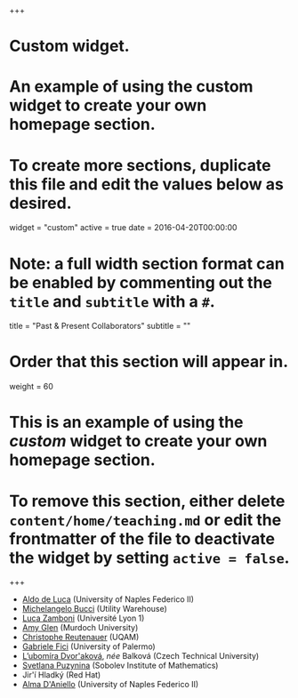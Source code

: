 +++
# Custom widget.
# An example of using the custom widget to create your own homepage section.
# To create more sections, duplicate this file and edit the values below as desired.
widget = "custom"
active = true
date = 2016-04-20T00:00:00

# Note: a full width section format can be enabled by commenting out the `title` and `subtitle` with a `#`.
title = "Past & Present Collaborators"
subtitle = ""

# Order that this section will appear in.
weight = 60

# This is an example of using the *custom* widget to create your own homepage section.

# To remove this section, either delete `content/home/teaching.md` or edit the frontmatter of the file to deactivate the widget by setting `active = false`.

+++

* [Aldo de Luca](http://scholar.google.com/citations?user=3xa03r4AAAAJ)
(University of Naples Federico II)
* [Michelangelo Bucci](http://scholar.google.com/citations?user=MSIhhksAAAAJ)
(Utility Warehouse)
* [Luca Zamboni](https://scholar.google.it/citations?user=vP7iY3gAAAAJ)
(Université Lyon 1)
* [Amy Glen](https://amyglen.wordpress.com/) (Murdoch University)
* [Christophe Reutenauer](http://www.lacim.uqam.ca/~christo/) (UQAM)
* [Gabriele Fici](http://math.unipa.it/fici/) (University of Palermo)
* [L’ubomíra Dvor'aková](https://kmlinux.fjfi.cvut.cz/~balkolub/), _née_ Balková
(Czech Technical University)
* [Svetlana Puzynina](http://math.nsc.ru/~puzynina/) (Sobolev Institute of Mathematics)
* Jir'í Hladký (Red Hat)
* [Alma D'Aniello](https://www.docenti.unina.it/alma.daniello)
(University of Naples Federico II)
